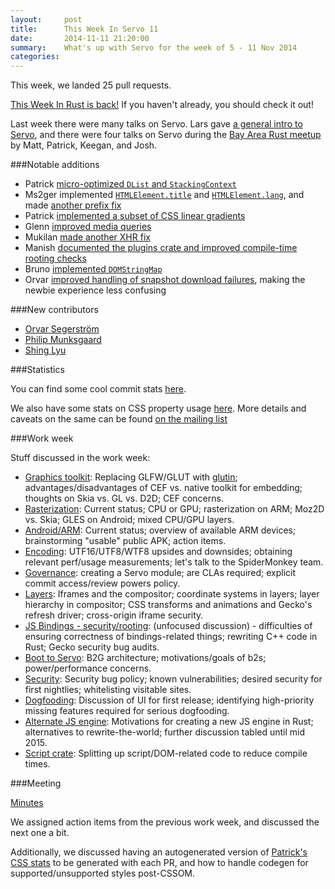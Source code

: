 ```yaml
---
layout:     post
title:      This Week In Servo 11
date:       2014-11-11 21:20:00
summary:    What's up with Servo for the week of 5 - 11 Nov 2014
categories: 
---
```


This week, we landed 25 pull requests.


[This Week In Rust is back!](http://this-week-in-rust.org/blog/2014/11/10/this-week-in-rust-56/) If you haven't already, you should check it out!

Last week there were many talks on Servo. Lars gave [a general intro to Servo](https://air.mozilla.org/an-introduction-to-servo/), and there were four talks on Servo during the [Bay Area Rust meetup](https://air.mozilla.org/bay-area-rust-meetup-november-2014/) by Matt, Patrick, Keegan, and Josh.



###Notable additions
 - Patrick [micro-optimized `DList` and `StackingContext`](https://github.com/servo/servo/pull/3890)
 - Ms2ger implemented [`HTMLElement.title`](https://github.com/servo/servo/pull/3901/) and [`HTMLElement.lang`](https://github.com/servo/servo/pull/3914/), and made [another prefix fix](https://github.com/servo/servo/pull/3905)
 - Patrick [implemented a subset of CSS linear gradients](https://github.com/servo/servo/pull/3696)
 - Glenn [improved media queries](https://github.com/servo/servo/pull/3886)
 - Mukilan [made another XHR fix](https://github.com/servo/servo/pull/3917)
 - Manish [documented the plugins crate and improved compile-time rooting checks](https://github.com/servo/servo/pull/3903)
 - Bruno [implemented `DOMStringMap`](https://github.com/servo/servo/pull/3884)
 - Orvar [improved handling of snapshot download failures](https://github.com/servo/servo/pull/3894), making the newbie experience less confusing


###New contributors

 - [Orvar Segerström](https://github.com/awestroke)
 - [Philip Munksgaard](https://github.com/Munksgaard)
 - [Shing Lyu](https://github.com/shinglyu)

###Statistics

You can find some cool commit stats [here](http://www.joshmatthews.net/servo-stats.html).

We also have some stats on CSS property usage [here](https://docs.google.com/spreadsheets/d/1CxLS8w8GwK-2euVErrqpUUb76PiZa6w5h5EnGsL9KFs/edit?usp=sharing). More details and caveats on the same can be found [on the mailing list](https://groups.google.com/forum/#!topic/mozilla.dev.servo/iB8fZ7SUS0Q)


###Work week

Stuff discussed in the work week:

 - [Graphics toolkit](https://github.com/servo/servo/wiki/Workweek-graphics-toolkit): Replacing GLFW/GLUT with [glutin](https://github.com/tomaka/glutin); advantages/disadvantages of CEF vs. native toolkit for embedding; thoughts on Skia vs. GL vs. D2D; CEF concerns. 
 - [Rasterization](https://github.com/servo/servo/wiki/Workweek-rasterization): Current status; CPU or GPU; rasterization on ARM; Moz2D vs. Skia; GLES on Android; mixed CPU/GPU layers. 
 - [Android/ARM](https://github.com/servo/servo/wiki/Workweek-android-arm): Current status; overview of available ARM devices; brainstorming "usable" public APK; action items.
 - [Encoding](https://github.com/servo/servo/wiki/Workweek-encoding): UTF16/UTF8/WTF8 upsides and downsides; obtaining relevant perf/usage measurements; let's talk to the SpiderMonkey team. 
 - [Governance](https://github.com/servo/servo/wiki/Workweek-governance): creating a Servo module; are CLAs required; explicit commit access/review powers policy.
 - [Layers](https://github.com/servo/servo/wiki/Workweek-layers2): Iframes and the compositor; coordinate systems in layers; layer hierarchy in compositor; CSS transforms and animations and Gecko's refresh driver; cross-origin iframe security. 
 - [JS Bindings - security/rooting](https://github.com/servo/servo/wiki/Workweek-js-bindings-status): (unfocused discussion) - difficulties of ensuring correctness of bindings-related things; rewriting C++ code in Rust; Gecko security bug audits.
 - [Boot to Servo](https://github.com/servo/servo/wiki/Workweek-boot-2-servo): B2G architecture; motivations/goals of b2s; power/performance concerns.
 - [Security](https://github.com/servo/servo/wiki/Workweek-security): Security bug policy; known vulnerabilities; desired security for first nightlies; whitelisting visitable sites.
 - [Dogfooding](https://github.com/servo/servo/wiki/Workweek-dogfooding): Discussion of UI for first release; identifying high-priority missing features required for serious dogfooding. 
 - [Alternate JS engine](https://github.com/servo/servo/wiki/Workweek-alt-js): Motivations for creating a new JS engine in Rust; alternatives to rewrite-the-world; further discussion tabled until mid 2015. 
 - [Script crate](https://github.com/servo/servo/wiki/Workweek-script-crate): Splitting up script/DOM-related code to reduce compile times. 

###Meeting

[Minutes](https://github.com/servo/servo/wiki/Meeting-2014-11-10)

We assigned action items from the previous work week, and discussed the next one a bit. 

Additionally, we discussed having an autogenerated version of [Patrick's CSS stats](https://docs.google.com/spreadsheets/d/1CxLS8w8GwK-2euVErrqpUUb76PiZa6w5h5EnGsL9KFs/edit?usp=sharing) to be generated with each PR, and how to handle codegen for supported/unsupported styles post-CSSOM.